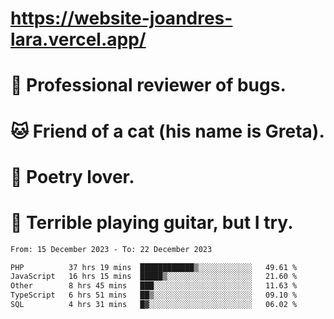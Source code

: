 # https://website-joandres-lara.vercel.app/
# 🐛 Professional reviewer of bugs.
# 🐱 Friend of a cat (his name is Greta).
# 📜 Poetry lover.
# 🎸 Terrible playing guitar, but I try.

<!--START_SECTION:waka-->

```txt
From: 15 December 2023 - To: 22 December 2023

PHP          37 hrs 19 mins  ████████████▒░░░░░░░░░░░░   49.61 %
JavaScript   16 hrs 15 mins  █████▒░░░░░░░░░░░░░░░░░░░   21.60 %
Other        8 hrs 45 mins   ███░░░░░░░░░░░░░░░░░░░░░░   11.63 %
TypeScript   6 hrs 51 mins   ██▒░░░░░░░░░░░░░░░░░░░░░░   09.10 %
SQL          4 hrs 31 mins   █▓░░░░░░░░░░░░░░░░░░░░░░░   06.02 %
```

<!--END_SECTION:waka-->

